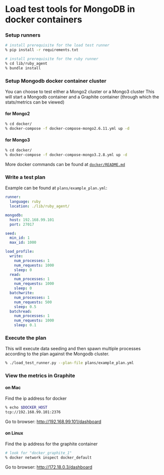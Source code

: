 # Load test tools for MongoDB in docker containers

### Setup runners
``` bash
# install prerequisite for the load test runner
% pip install -r requirements.txt

# install prerequisite for the ruby runner
% cd lib/ruby_agent
% bundle install
```

### Setup Mongodb docker container cluster

You can choose to test either a Mongo2 cluster or a Mongo3 cluster
This will start a Mongodb container and a Graphite container (through which the stats/metrics can be viewed)

#### for Mongo2
``` bash
% cd docker/
% docker-compose -f docker-compose-mongo2.6.11.yml up -d
```

#### for Mongo3
``` bash
% cd docker/
% docker-compose -f docker-compose-mongo3.2.8.yml up -d
```
More docker commands can be found at [`docker/README.md`](https://github.com/dongintercom/mongo-loadtest-docker/blob/master/docker/README.md)

### Write a test plan

Example can be found at `plans/example_plan.yml`:
``` yaml
runner:
  language: ruby
  location: ./lib/ruby_agent/

mongodb:
  host: 192.168.99.101
  port: 27017

seed:
  min_id: 1
  max_id: 1000

load_profile:
  write:
    num_processes: 1
    num_requests: 1000
    sleep: 0
  read:
    num_processes: 1
    num_requests: 1000
    sleep: 0
  batchwrite:
    num_processes: 1
    num_requests: 500
    sleep: 0.5
  batchread:
    num_processes: 1
    num_requests: 1000
    sleep: 0.1
```

### Execute the plan

This will execute data seeding and then spawn multiple processes according to the plan against the Mongodb cluster.

``` bash
% ./load_test_runner.py --plan-file plans/example_plan.yml
```

### View the metrics in Graphite

#### on Mac

Find the ip address for docker
``` bash
% echo $DOCKER_HOST
tcp://192.168.99.101:2376
```
Go to browser: <http://192.168.99.101/dashboard>

#### on Linux

Find the ip address for the graphite container
``` bash
# look for "docker_graphite_1"
% docker network inspect docker_default
```
Go to browser: <http://172.18.0.3/dashboard>
